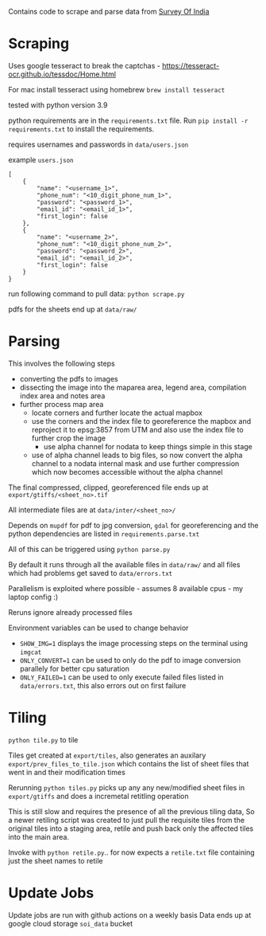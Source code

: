 
Contains code to scrape and parse data from [Survey Of India](https://onlinemaps.surveyofindia.gov.in/)

# Scraping

Uses google tesseract to break the captchas - https://tesseract-ocr.github.io/tessdoc/Home.html

For mac install tesseract using homebrew
`brew install tesseract`

tested with python version 3.9

python requirements are in the `requirements.txt` file. Run `pip install -r requirements.txt` to install the requirements.

requires usernames and passwords in `data/users.json`

example `users.json`
```
[
    {
        "name": "<username_1>",
        "phone_num": "<10_digit_phone_num_1>",
        "password": "<password_1>",
        "email_id": "<email_id_1>",
        "first_login": false
    },
    {
        "name": "<username_2>",
        "phone_num": "<10_digit_phone_num_2>",
        "password": "<password_2>",
        "email_id": "<email_id_2>",
        "first_login": false
    }
}

```

run following command to pull data:
`python scrape.py`

pdfs for the sheets end up at `data/raw/`


# Parsing

This involves the following steps
* converting the pdfs to images
* dissecting the image into the maparea area, legend area, compilation index area and notes area
* further process map area
    * locate corners and further locate the actual mapbox
    * use the corners and the index file to georeference the mapbox and reproject it to epsg:3857 from UTM 
        and also use the index file to further crop the image
       * use alpha channel for nodata to keep things simple in this stage
    * use of alpha channel leads to big files, so now convert the alpha channel to a nodata internal mask
      and use further compression which now becomes accessible without the alpha channel

The final compressed, clipped, georeferenced file ends up at `export/gtiffs/<sheet_no>.tif`

All intermediate files are at `data/inter/<sheet_no>/`

Depends on `mupdf` for pdf to jpg conversion, `gdal` for georeferencing and the python dependencies are listed in `requirements.parse.txt`

All of this can be triggered using `python parse.py`

By default it runs through all the available files in `data/raw/` and all files which had problems get saved to `data/errors.txt`

Parallelism is exploited where possible - assumes 8 available cpus - my laptop config :)

Reruns ignore already processed files

Environment variables can be used to change behavior
* `SHOW_IMG=1` displays the image processing steps on the terminal using `imgcat`
* `ONLY_CONVERT=1` can be used to only do the pdf to image conversion parallely for better cpu saturation
* `ONLY_FAILED=1` can be used to only execute failed files listed in `data/errors.txt`, this also errors out on first failure


# Tiling

`python tile.py` to tile

Tiles get created at `export/tiles`, also generates an auxilary `export/prev_files_to_tile.json` which contains the list of sheet files that went in and their modification times

Rerunning `python tiles.py` picks up any any new/modified sheet files in `export/gtiffs` and does a incremetal retitling operation

This is still slow and requires the presence of all the previous tiling data, So a newer retiling script was created to just pull the requisite tiles from the original tiles into a staging area, retile and push back only the affected tiles into the main area.

Invoke with `python retile.py`.. for now expects a `retile.txt` file containing just the sheet names to retile

# Update Jobs

Update jobs are run with github actions on a weekly basis
Data ends up at google cloud storage `soi_data` bucket
